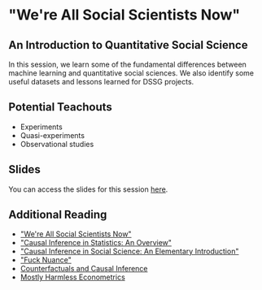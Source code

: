 # "We're All Social Scientists Now"
## An Introduction to Quantitative Social Science
In this session, we learn some of the fundamental differences between machine learning and quantitative social sciences.
We also identify some useful datasets and lessons learned for DSSG projects.

## Potential Teachouts
* Experiments
* Quasi-experiments
* Observational studies

## Slides
You can access the slides for this session 
[here](https://github.com/dssg/hitchhikers-guide/blob/master/curriculum/quantitative-social-science/All_Social_Scientists.pdf).

## Additional Reading
* ["We're All Social Scientists Now"](http://stanford.edu/~jgrimmer/bd_2.pdf)
* ["Causal Inference in Statistics: An Overview"](http://ftp.cs.ucla.edu/pub/stat_ser/r350.pdf)
* ["Causal Inference in Social Science: An Elementary Introduction"](http://people.ischool.berkeley.edu/~hal/Papers/2015/cause03.pdf)
* ["Fuck Nuance"](https://kieranhealy.org/files/papers/fuck-nuance.pdf)
* [Counterfactuals and Causal Inference](https://www.amazon.com/dp/1107694167/ref=pd_lpo_sbs_dp_ss_1?pf_rd_p=1944687682&pf_rd_s=lpo-top-stripe-1&pf_rd_t=201&pf_rd_i=0521671930&pf_rd_m=ATVPDKIKX0DER&pf_rd_r=908676750YHM8KJ9YSKH)
* [Mostly Harmless Econometrics](https://www.amazon.com/dp/0691120358/ref=pd_lpo_sbs_dp_ss_2?pf_rd_p=1944687462&pf_rd_s=lpo-top-stripe-1&pf_rd_t=201&pf_rd_i=0521671930&pf_rd_m=ATVPDKIKX0DER&pf_rd_r=PSSFK0NSKF1B43G0PG71)

